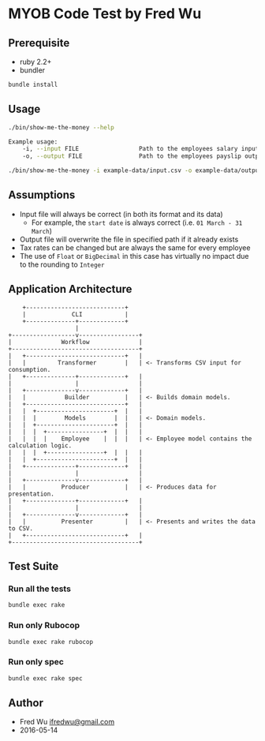 # MYOB Code Test by Fred Wu

## Prerequisite

- ruby 2.2+
- bundler

```bash
bundle install
```

## Usage

```bash
./bin/show-me-the-money --help

Example usage:
    -i, --input FILE                 Path to the employees salary input file
    -o, --output FILE                Path to the employees payslip output file
```

```bash
./bin/show-me-the-money -i example-data/input.csv -o example-data/output.csv
```

## Assumptions

- Input file will always be correct (in both its format and its data)
  - For example, the `start date` is always correct (i.e. `01 March - 31 March`)
- Output file will overwrite the file in specified path if it already exists
- Tax rates can be changed but are always the same for every employee
- The use of `Float` or `BigDecimal` in this case has virtually no impact due to the rounding to `Integer`

## Application Architecture

        +----------------------------+
        |             CLI            |
        +--------------+-------------+
                       |
    +------------------v-----------------+
    |              Workflow              |
    +------------------------------------+
    |   +----------------------------+   |
    |   |         Transformer        |   | <- Transforms CSV input for consumption.
    |   +--------------+-------------+   |
    |                  |                 |
    |   +--------------v-------------+   |
    |   |           Builder          |   | <- Builds domain models.
    |   +----------------------------+   |
    |   |  +----------------------+  |   |
    |   |  |        Models        |  |   | <- Domain models.
    |   |  +----------------------+  |   |
    |   |  |  +----------------+  |  |   |
    |   |  |  |    Employee    |  |  |   | <- Employee model contains the calculation logic.
    |   |  |  +----------------+  |  |   |
    |   |  +----------------------+  |   |
    |   +--------------+-------------+   |
    |                  |                 |
    |   +--------------v-------------+   |
    |   |          Producer          |   | <- Produces data for presentation.
    |   +--------------+-------------+   |
    |                  |                 |
    |   +--------------v-------------+   |
    |   |          Presenter         |   | <- Presents and writes the data to CSV.
    |   +----------------------------+   |
    +------------------------------------+

## Test Suite

### Run all the tests

```bash
bundle exec rake
```

### Run only Rubocop

```bash
bundle exec rake rubocop
```

### Run only spec

```bash
bundle exec rake spec
```

## Author

- Fred Wu <ifredwu@gmail.com>
- 2016-05-14
